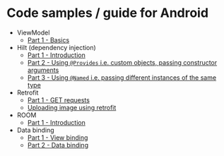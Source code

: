 # Code samples / guide for Android

- ViewModel
  - [Part 1 - Basics](viewmodel/part-1.md)  
- Hilt (dependency injection)
  - [Part 1 - Introduction](hilt/part-1.md)
  - [Part 2 - Using `@Provides` i.e. custom objects, passing constructor arguments](hilt/part-2.md)
  - [Part 3 - Using `@Named` i.e. passing different instances of the same type](hilt/part-3.md)
- Retrofit
  - [Part 1 - GET requests](retrofit/part-1.md)  
  - [Uploading image using retrofit](https://medium.com/android-news/working-with-retrofit-825d30348fe2)  
- ROOM
  - [Part 1 - Introduction](room/part-1.md)  
- Data binding
  - [Part 1 - View binding](databinding/part-1.md)  
  - [Part 2 - Data binding](databinding/part-2.md)  
